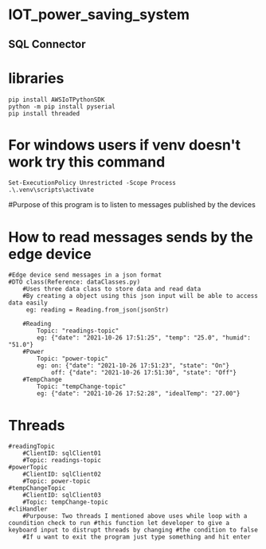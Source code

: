 <h1>IOT_power_saving_system</h1>

<h2>SQL Connector</h2>

# libraries 
    pip install AWSIoTPythonSDK
    python -m pip install pyserial
    pip install threaded

# For windows users if venv doesn't work try this command
    Set-ExecutionPolicy Unrestricted -Scope Process
    .\.venv\scripts\activate

#Purpose of this program is to listen to messages published by the devices

# How to read messages sends by the edge device
    #Edge device send messages in a json format
    #DTO class(Reference: dataClasses.py)
        #Uses three data class to store data and read data
        #By creating a object using this json input will be able to access data easily
         eg: reading = Reading.from_json(jsonStr)

        #Reading
            Topic: "readings-topic"
            eg: {"date": "2021-10-26 17:51:25", "temp": "25.0", "humid": "51.0"}
        #Power
            Topic: "power-topic"
            eg: on: {"date": "2021-10-26 17:51:23", "state": "On"}
                off: {"date": "2021-10-26 17:51:30", "state": "Off"}
        #TempChange
            Topic: "tempChange-topic"
            eg: {"date": "2021-10-26 17:52:28", "idealTemp": "27.00"}

# Threads
    #readingTopic
        #ClientID: sqlClient01
        #Topic: readings-topic
    #powerTopic
        #ClientID: sqlClient02
        #Topic: power-topic
    #tempChangeTopic
        #ClientID: sqlClient03
        #Topic: tempChange-topic
    #cliHandler
        #Purpouse: Two threads I mentioned above uses while loop with a coundition check to run #this function let developer to give a keyboard input to distrupt threads by changing #the condition to false
        #If u want to exit the program just type something and hit enter